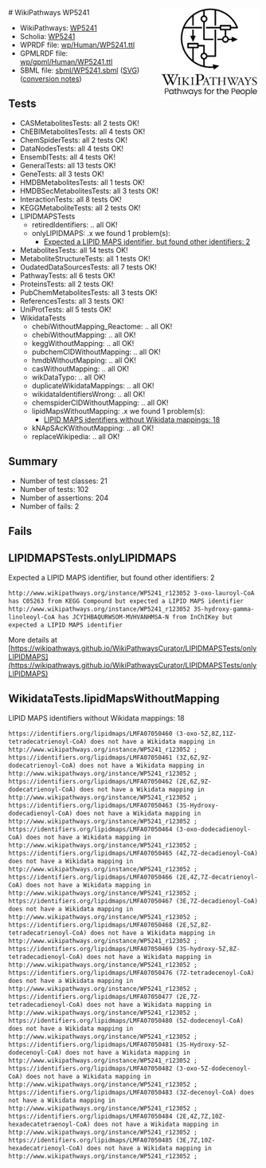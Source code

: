 <img style="float: right; width: 200px" src="../logo.png" />
# WikiPathways WP5241

* WikiPathways: [WP5241](https://identifiers.org/wikipathways:WP5241)
* Scholia: [WP5241](https://scholia.toolforge.org/wikipathways/WP5241)
* WPRDF file: [wp/Human/WP5241.ttl](../wp/Human/WP5241.ttl)
* GPMLRDF file: [wp/gpml/Human/WP5241.ttl](../wp/gpml/Human/WP5241.ttl)
* SBML file: [sbml/WP5241.sbml](../sbml/WP5241.sbml) ([SVG](../sbml/WP5241.svg)) ([conversion notes](../sbml/WP5241.txt))

## Tests
* CASMetabolitesTests: all 2 tests OK!
* ChEBIMetabolitesTests: all 4 tests OK!
* ChemSpiderTests: all 2 tests OK!
* DataNodesTests: all 4 tests OK!
* EnsemblTests: all 4 tests OK!
* GeneralTests: all 13 tests OK!
* GeneTests: all 3 tests OK!
* HMDBMetabolitesTests: all 1 tests OK!
* HMDBSecMetabolitesTests: all 3 tests OK!
* InteractionTests: all 8 tests OK!
* KEGGMetaboliteTests: all 2 tests OK!
* LIPIDMAPSTests
    * retiredIdentifiers: .. all OK!
    * onlyLIPIDMAPS: .x we found 1 problem(s):
        * [Expected a LIPID MAPS identifier, but found other identifiers: 2](#48cc60b9)
* MetabolitesTests: all 14 tests OK!
* MetaboliteStructureTests: all 1 tests OK!
* OudatedDataSourcesTests: all 7 tests OK!
* PathwayTests: all 6 tests OK!
* ProteinsTests: all 2 tests OK!
* PubChemMetabolitesTests: all 3 tests OK!
* ReferencesTests: all 3 tests OK!
* UniProtTests: all 5 tests OK!
* WikidataTests
    * chebiWithoutMapping_Reactome: .. all OK!
    * chebiWithoutMapping: .. all OK!
    * keggWithoutMapping: .. all OK!
    * pubchemCIDWithoutMapping: .. all OK!
    * hmdbWithoutMapping: .. all OK!
    * casWithoutMapping: .. all OK!
    * wikDataTypo: .. all OK!
    * duplicateWikidataMappings: .. all OK!
    * wikidataIdentifiersWrong: .. all OK!
    * chemspiderCIDWithoutMapping: .. all OK!
    * lipidMapsWithoutMapping: .x we found 1 problem(s):
        * [LIPID MAPS identifiers without Wikidata mappings: 18](#41c16d17)
    * kNApSAcKWithoutMapping: .. all OK!
    * replaceWikipedia: .. all OK!


## Summary

* Number of test classes: 21
* Number of tests: 102
* Number of assertions: 204
* Number of fails: 2

## Fails

<a name="48cc60b9" />

## LIPIDMAPSTests.onlyLIPIDMAPS

Expected a LIPID MAPS identifier, but found other identifiers: 2
```
http://www.wikipathways.org/instance/WP5241_r123052 3-oxo-lauroyl-CoA has C05263 from KEGG Compound but expected a LIPID MAPS identifier
http://www.wikipathways.org/instance/WP5241_r123052 3S-hydroxy-gamma-linoleoyl-CoA has JCYIHBAQURWSOM-MVHVANHMSA-N from InChIKey but expected a LIPID MAPS identifier
```

More details at [https://wikipathways.github.io/WikiPathwaysCurator/LIPIDMAPSTests/onlyLIPIDMAPS](https://wikipathways.github.io/WikiPathwaysCurator/LIPIDMAPSTests/onlyLIPIDMAPS)

<a name="41c16d17" />

## WikidataTests.lipidMapsWithoutMapping

LIPID MAPS identifiers without Wikidata mappings: 18
```
https://identifiers.org/lipidmaps/LMFA07050460 (3-oxo-5Z,8Z,11Z-tetradecatrienoyl-CoA) does not have a Wikidata mapping in http://www.wikipathways.org/instance/WP5241_r123052 ; 
https://identifiers.org/lipidmaps/LMFA07050461 (3Z,6Z,9Z-dodecatrienoyl-CoA) does not have a Wikidata mapping in http://www.wikipathways.org/instance/WP5241_r123052 ; 
https://identifiers.org/lipidmaps/LMFA07050462 (2E,6Z,9Z-dodecatrienoyl-CoA) does not have a Wikidata mapping in http://www.wikipathways.org/instance/WP5241_r123052 ; 
https://identifiers.org/lipidmaps/LMFA07050463 (3S-Hydroxy-dodecadienoyl-CoA) does not have a Wikidata mapping in http://www.wikipathways.org/instance/WP5241_r123052 ; 
https://identifiers.org/lipidmaps/LMFA07050464 (3-oxo-dodecadienoyl-CoA) does not have a Wikidata mapping in http://www.wikipathways.org/instance/WP5241_r123052 ; 
https://identifiers.org/lipidmaps/LMFA07050465 (4Z,7Z-decadienoyl-CoA) does not have a Wikidata mapping in http://www.wikipathways.org/instance/WP5241_r123052 ; 
https://identifiers.org/lipidmaps/LMFA07050466 (2E,4Z,7Z-decatrienoyl-CoA) does not have a Wikidata mapping in http://www.wikipathways.org/instance/WP5241_r123052 ; 
https://identifiers.org/lipidmaps/LMFA07050467 (3E,7Z-decadienoyl-CoA) does not have a Wikidata mapping in http://www.wikipathways.org/instance/WP5241_r123052 ; 
https://identifiers.org/lipidmaps/LMFA07050468 (2E,5Z,8Z-tetradecatrienoyl-CoA) does not have a Wikidata mapping in http://www.wikipathways.org/instance/WP5241_r123052 ; 
https://identifiers.org/lipidmaps/LMFA07050469 (3S-hydroxy-5Z,8Z-tetradecadienoyl-CoA) does not have a Wikidata mapping in http://www.wikipathways.org/instance/WP5241_r123052 ; 
https://identifiers.org/lipidmaps/LMFA07050476 (7Z-tetradecenoyl-CoA) does not have a Wikidata mapping in http://www.wikipathways.org/instance/WP5241_r123052 ; 
https://identifiers.org/lipidmaps/LMFA07050477 (2E,7Z-tetradecadienoyl-CoA) does not have a Wikidata mapping in http://www.wikipathways.org/instance/WP5241_r123052 ; 
https://identifiers.org/lipidmaps/LMFA07050480 (5Z-dodecenoyl-CoA) does not have a Wikidata mapping in http://www.wikipathways.org/instance/WP5241_r123052 ; 
https://identifiers.org/lipidmaps/LMFA07050481 (3S-Hydroxy-5Z-dodecenoyl-CoA) does not have a Wikidata mapping in http://www.wikipathways.org/instance/WP5241_r123052 ; 
https://identifiers.org/lipidmaps/LMFA07050482 (3-oxo-5Z-dodecenoyl-CoA) does not have a Wikidata mapping in http://www.wikipathways.org/instance/WP5241_r123052 ; 
https://identifiers.org/lipidmaps/LMFA07050483 (3Z-decenoyl-CoA) does not have a Wikidata mapping in http://www.wikipathways.org/instance/WP5241_r123052 ; 
https://identifiers.org/lipidmaps/LMFA07050484 (2E,4Z,7Z,10Z-hexadecatetraenoyl-CoA) does not have a Wikidata mapping in http://www.wikipathways.org/instance/WP5241_r123052 ; 
https://identifiers.org/lipidmaps/LMFA07050485 (3E,7Z,10Z-hexadecatrienoyl-CoA) does not have a Wikidata mapping in http://www.wikipathways.org/instance/WP5241_r123052 ; 
```


